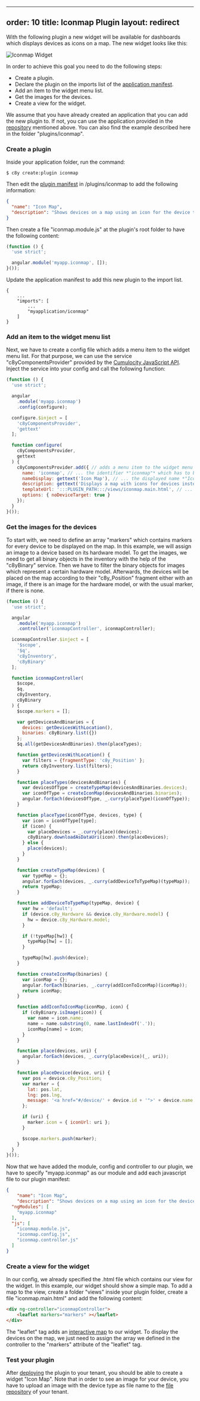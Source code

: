 ------
order: 10
title: Iconmap Plugin
layout: redirect
------


With the following plugin a new widget will be available for dashboards which displays devices as icons on a map. The new widget looks like this:

![Iconmap Widget](/guides/images/plugins/iconmapwidget.png)

In order to achieve this goal you need to do the following steps:

* Create a plugin.
* Declare the plugin on the imports list of the [application manifest](/guides/web/branding-plugin#application-manifest).
* Add an item to the widget menu list.
* Get the images for the devices.
* Create a view for the widget.

We assume that you have already created an application that you can add the new plugin to. If not, you can use the application provided in the [repository](https://bitbucket.org/m2m/cumulocity-ui-plugin-examples) mentioned above. You can also find the example described here in the folder "plugins/iconmap".

### Create a plugin

Inside your application folder, run the command:

```console
$ c8y create:plugin iconmap
```
Then edit the [plugin manifest](/guides/web/branding-plugin#plugin-manifest) in /plugins/iconmap to add the following information:

```json
{
  "name": "Icon Map",
  "description": "Shows devices on a map using an icon for the device type.",
}
```

Then create a file "iconmap.module.js" at the plugin's root folder to have the following content:

```js
(function () {
  'use strict';

  angular.module('myapp.iconmap', []);
}());
```

Update the application manifest to add this new plugin to the import list.

```console
{
	...
	"imports": [
		...
		"myapplication/iconmap"
	]
}
```

### Add an item to the widget menu list

Next, we have to create a config file which adds a menu item to the widget menu list. For that purpose, we can use the service "c8yComponentsProvider" provided by the [Cumulocity JavaScript API](http://resources.cumulocity.com/documentation/jssdk/latest/). Inject the service into your config and call the following function:

```js
(function () {
  'use strict';

  angular
    .module('myapp.iconmap')
    .config(configure);

  configure.$inject = [
    'c8yComponentsProvider',
    'gettext'
  ];

  function configure(
    c8yComponentsProvider,
    gettext
  ) {
    c8yComponentsProvider.add({ // adds a menu item to the widget menu list with ...
      name: 'iconmap', // ... the identifier *"iconmap"* which has to be unique among the widgets in the application
      nameDisplay: gettext('Icon Map'), // ... the displayed name *"Icon Map"*
      description: gettext('Displays a map with icons for devices instead of markers'), // ... a description
      templateUrl: ':::PLUGIN_PATH:::/views/iconmap.main.html', // ... displaying *"iconmap.main.html"* when added to the dashboard
      options: { noDeviceTarget: true }
    });
  }
}());
```

### Get the images for the devices

To start with, we need to define an array "markers" which contains markers for every device to be displayed on the map. In this example, we will assign an image to a device based on its hardware model. To get the images, we need to get all binary objects in the inventory with the help of the "c8yBinary" service. Then we have to filter the binary objects for images which represent a certain hardware model. Afterwards, the devices will be placed on the map according to their "c8y_Position" fragment either with an image, if there is an image for the hardware model, or with the usual marker, if there is none.

```js
(function () {
  'use strict';

  angular
    .module('myapp.iconmap')
    .controller('iconmapController', iconmapController);

  iconmapController.$inject = [
    '$scope',
    '$q',
    'c8yInventory',
    'c8yBinary'
  ];

  function iconmapController(
    $scope,
    $q,
    c8yInventory,
    c8yBinary
  ) {
    $scope.markers = [];

    var getDevicesAndBinaries = {
      devices: getDevicesWithLocation(),
      binaries: c8yBinary.list({})
    };
    $q.all(getDevicesAndBinaries).then(placeTypes);

    function getDevicesWithLocation() {
      var filters = {fragmentType: 'c8y_Position' };
      return c8yInventory.list(filters);
    }

    function placeTypes(devicesAndBinaries) {
      var devicesOfType = createTypeMap(devicesAndBinaries.devices);
      var iconOfType = createIconMap(devicesAndBinaries.binaries);
      angular.forEach(devicesOfType, _.curry(placeType)(iconOfType));
    }

    function placeType(iconOfType, devices, type) {
      var icon = iconOfType[type];
      if (icon) {
        var placeDevices = _.curry(place)(devices);
        c8yBinary.downloadAsDataUri(icon).then(placeDevices);
      } else {
        place(devices);
      }
    }

    function createTypeMap(devices) {
      var typeMap = {};
      angular.forEach(devices, _.curry(addDeviceToTypeMap)(typeMap));
      return typeMap;
    }

    function addDeviceToTypeMap(typeMap, device) {
      var hw = 'default';
      if (device.c8y_Hardware && device.c8y_Hardware.model) {
        hw = device.c8y_Hardware.model;
      }

      if (!typeMap[hw]) {
        typeMap[hw] = [];
      }

      typeMap[hw].push(device);
    }

    function createIconMap(binaries) {
      var iconMap = {};
      angular.forEach(binaries, _.curry(addIconToIconMap)(iconMap));
      return iconMap;
    }

    function addIconToIconMap(iconMap, icon) {
      if (c8yBinary.isImage(icon)) {
        var name = icon.name;
        name = name.substring(0, name.lastIndexOf('.'));
        iconMap[name] = icon;
      }
    }

    function place(devices, uri) {
      angular.forEach(devices, _.curry(placeDevice)(_, uri));
    }

    function placeDevice(device, uri) {
      var pos = device.c8y_Position;
      var marker = {
        lat: pos.lat,
        lng: pos.lng,
        message: '<a href="#/device/' + device.id + '">' + device.name + '</a>'
      };

      if (uri) {
        marker.icon = { iconUrl: uri };
      }

      $scope.markers.push(marker);
    }
  }
}());
```

Now that we have added the module, config and controller to our plugin, we have to specify "myapp.iconmap" as our module and add each javascript file to our plugin manifest:

```json
{
	"name": "Icon Map",
	"description": "Shows devices on a map using an icon for the device type.",
  "ngModules": [
    "myapp.iconmap"
  ],
  "js": [
    "iconmap.module.js",
    "iconmap.config.js",
    "iconmap.controller.js"
  ]
}
```

### Create a view for the widget

In our config, we already specified the .html file which contains our view for the widget. In this example, our widget should show a simple map. To add a map to the view, create a folder "views" inside your plugin folder, create a file "iconmap.main.html" and add the following content:

```html
<div ng-controller="iconmapController">
    <leaflet markers="markers" ></leaflet>
</div>
```

The "leaflet" tag adds an [interactive map](http://leafletjs.com/) to our widget. To display the devices on the map, we just need to assign the array we defined in the controller to the "markers" attribute of the "leaflet" tag.

### Test your plugin

After [deploying](/guides/web/introduction#create-application) the plugin to your tenant, you should be able to create a widget "Icon Map". Note that in order to see an image for your device, you have to upload an image with the device type as file name to the [file repository](/guides/users-guide/administration#files) of your tenant.
